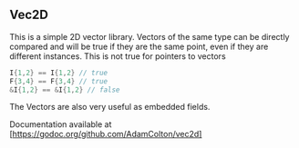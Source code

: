 ## Vec2D

This is a simple 2D vector library. Vectors of the same type can be directly compared and will be true if they are the same point, even if they are different instances. This is not true for pointers to vectors

```Go
I{1,2} == I{1,2} // true
F{3,4} == F{3,4} // true
&I{1,2} == &I{1,2} // false
```

The Vectors are also very useful as embedded fields.

Documentation available at [https://godoc.org/github.com/AdamColton/vec2d]